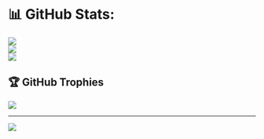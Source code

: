 # 📊 GitHub Stats:
![](https://github-readme-stats.vercel.app/api?username=ArpanDhot&theme=tokyonight&hide_border=false&include_all_commits=false&count_private=false)<br/>
![](https://github-readme-streak-stats.herokuapp.com/?user=ArpanDhot&theme=tokyonight&hide_border=false)<br/>
![](https://github-readme-stats.vercel.app/api/top-langs/?username=ArpanDhot&theme=tokyonight&hide_border=false&include_all_commits=false&count_private=false&layout=compact)

## 🏆 GitHub Trophies
![](https://github-profile-trophy.vercel.app/?username=ArpanDhot&theme=shadow_blue&no-frame=false&no-bg=true&margin-w=4)

---
[![](https://visitcount.itsvg.in/api?id=ArpanDhot&icon=0&color=0)](https://visitcount.itsvg.in)

<!-- Proudly created with GPRM ( https://gprm.itsvg.in ) -->
